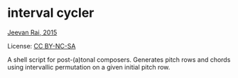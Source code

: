 interval cycler
===============

[Jeevan Rai, 2015](http://github.io/jeevn)

License: [CC BY-NC-SA](http://creativecommons.org/licenses/by-nc-sa/4.0/)

A shell script for post-(a)tonal composers. Generates pitch rows and
chords using intervallic permutation on a given initial pitch row.
